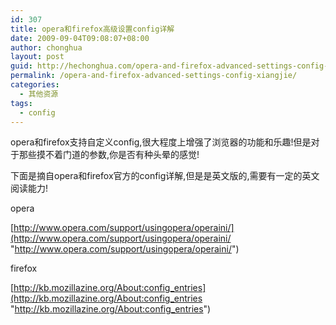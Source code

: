 ```yaml
---
id: 307
title: opera和firefox高级设置config详解
date: 2009-09-04T09:08:07+08:00
author: chonghua
layout: post
guid: http://hechonghua.com/opera-and-firefox-advanced-settings-config-xiangjie/
permalink: /opera-and-firefox-advanced-settings-config-xiangjie/
categories:
  - 其他资源
tags:
  - config
---
```

opera和firefox支持自定义config,很大程度上增强了浏览器的功能和乐趣!但是对于那些摸不着门道的参数,你是否有种头晕的感觉!

下面是摘自opera和firefox官方的config详解,但是是英文版的,需要有一定的英文阅读能力!

opera

[http://www.opera.com/support/usingopera/operaini/](http://www.opera.com/support/usingopera/operaini/ "http://www.opera.com/support/usingopera/operaini/")

firefox

[http://kb.mozillazine.org/About:config_entries](http://kb.mozillazine.org/About:config_entries "http://kb.mozillazine.org/About:config_entries")
